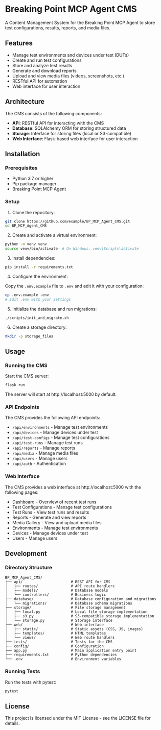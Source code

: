 # Breaking Point MCP Agent CMS

A Content Management System for the Breaking Point MCP Agent to store test configurations, results, reports, and media files.

## Features

- Manage test environments and devices under test (DUTs)
- Create and run test configurations
- Store and analyze test results
- Generate and download reports
- Upload and view media files (videos, screenshots, etc.)
- RESTful API for automation
- Web interface for user interaction

## Architecture

The CMS consists of the following components:

- **API**: RESTful API for interacting with the CMS
- **Database**: SQLAlchemy ORM for storing structured data
- **Storage**: Interface for storing files (local or S3-compatible)
- **Web Interface**: Flask-based web interface for user interaction

## Installation

### Prerequisites

- Python 3.7 or higher
- Pip package manager
- Breaking Point MCP Agent

### Setup

1. Clone the repository:

```bash
git clone https://github.com/example/BP_MCP_Agent_CMS.git
cd BP_MCP_Agent_CMS
```

2. Create and activate a virtual environment:

```bash
python -m venv venv
source venv/bin/activate  # On Windows: venv\Scripts\activate
```

3. Install dependencies:

```bash
pip install -r requirements.txt
```

4. Configure the environment:

Copy the `.env.example` file to `.env` and edit it with your configuration:

```bash
cp .env.example .env
# Edit .env with your settings
```

5. Initialize the database and run migrations:

```bash
./scripts/init_and_migrate.sh
```

6. Create a storage directory:

```bash
mkdir -p storage_files
```

## Usage

### Running the CMS

Start the CMS server:

```bash
flask run
```

The server will start at http://localhost:5000 by default.

### API Endpoints

The CMS provides the following API endpoints:

- `/api/environments` - Manage test environments
- `/api/devices` - Manage devices under test
- `/api/test-configs` - Manage test configurations
- `/api/test-runs` - Manage test runs
- `/api/reports` - Manage reports
- `/api/media` - Manage media files
- `/api/users` - Manage users
- `/api/auth` - Authentication

### Web Interface

The CMS provides a web interface at http://localhost:5000 with the following pages:

- Dashboard - Overview of recent test runs
- Test Configurations - Manage test configurations
- Test Runs - View test runs and results
- Reports - Generate and view reports
- Media Gallery - View and upload media files
- Environments - Manage test environments
- Devices - Manage devices under test
- Users - Manage users

## Development

### Directory Structure

```
BP_MCP_Agent_CMS/
├── api/                      # REST API for CMS
│   ├── routes/               # API route handlers
│   ├── models/               # Database models
│   └── controllers/          # Business logic
├── database/                 # Database configuration and migrations
│   └── migrations/           # Database schema migrations
├── storage/                  # File storage management
│   ├── local.py              # Local file storage implementation
│   ├── s3.py                 # S3-compatible storage implementation
│   └── storage.py            # Storage interface
├── web/                      # Web interface
│   ├── static/               # Static assets (CSS, JS, images)
│   ├── templates/            # HTML templates
│   └── views/                # Web route handlers
├── tests/                    # Tests for the CMS
├── config/                   # Configuration
├── app.py                    # Main application entry point
├── requirements.txt          # Python dependencies
└── .env                      # Environment variables
```

### Running Tests

Run the tests with pytest:

```bash
pytest
```

## License

This project is licensed under the MIT License - see the LICENSE file for details.
